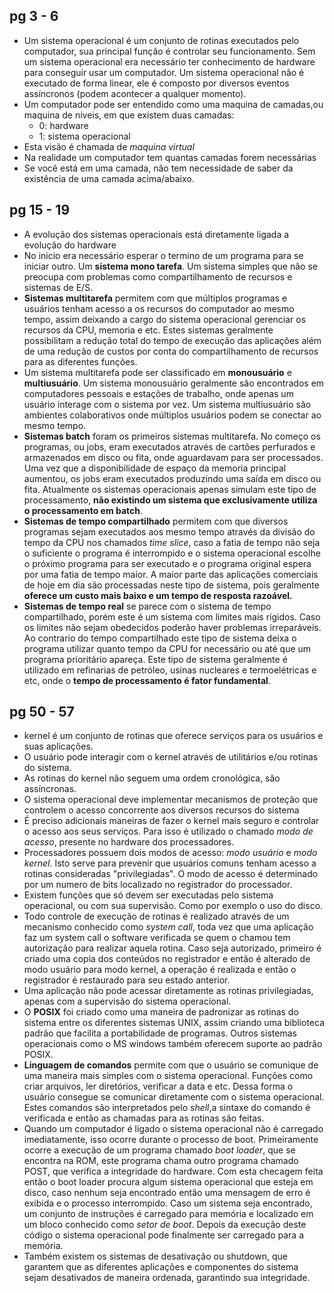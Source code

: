 ## pg 3 - 6 
- Um sistema operacional é um conjunto de rotinas executados pelo computador, sua principal função é controlar seu funcionamento. Sem um sistema operacional era necessário ter conhecimento de hardware para conseguir usar um computador. Um sistema operacional não é executado de forma linear, ele é composto por diversos eventos assíncronos (podem acontecer a qualquer momento).
- Um computador pode ser entendido como uma maquina de camadas,ou maquina de níveis, em que existem duas camadas: 
	- 0: hardware
	- 1: sistema operacional
- Esta visão é chamada de _maquina virtual_
- Na realidade um computador tem quantas camadas forem necessárias
- Se você está em uma camada, não tem necessidade de saber da existência de uma camada acima/abaixo.
## pg 15 - 19
- A evolução dos sistemas operacionais está diretamente  ligada a  evolução do hardware
- No inicio era necessário esperar o termino de um programa para se iniciar outro. Um **sistema mono tarefa**.  Um sistema simples que não se preocupa com problemas como compartilhamento de recursos e sistemas de E/S.
- **Sistemas multitarefa** permitem com que múltiplos programas e usuários tenham acesso a os recursos do computador ao mesmo tempo, assim deixando a cargo do sistema operacional gerenciar os recursos da CPU, memoria e etc. Estes sistemas geralmente possibilitam a redução  total do tempo de execução das aplicações além de uma redução de custos por conta do compartilhamento de recursos para as diferentes funções. 
- Um sistema multitarefa pode ser classificado em **monousuário** e **multiusuário**. Um sistema monousuário geralmente são  encontrados em computadores pessoais e estações de trabalho, onde apenas um usuário interage com o sistema por vez. Um sistema multiusuário são ambientes colaborativos onde múltiplos usuários podem se conectar ao mesmo tempo. 
- **Sistemas batch** foram os primeiros sistemas multitarefa. No começo os programas, ou jobs, eram executados através de cartões perfurados e armazenados em disco ou fita, onde aguardavam para ser processados. Uma vez que a disponibilidade de espaço da memoria principal aumentou, os jobs eram executados produzindo uma saída em disco ou fita. Atualmente os sistemas  operacionais apenas simulam este tipo de processamento, **não existindo um sistema que exclusivamente utiliza o processamento em batch**. 
- **Sistemas de tempo compartilhado** permitem com que diversos programas sejam executados aos mesmo tempo através da divisão do tempo da CPU nos chamados _time slice_, caso a fatia de tempo não seja o suficiente o programa é interrompido e o sistema operacional escolhe o próximo programa para ser executado e o programa original espera por uma fatia de tempo maior. A maior parte das aplicações comerciais de hoje em  dia são processadas neste   tipo de sistema, pois geralmente **oferece um custo mais baixo e um tempo de resposta razoável.** 
- **Sistemas de tempo real** se parece com o sistema de tempo compartilhado, porém este é um sistema com limites mais rígidos. Caso os limites não sejam obedecidos poderão haver problemas irreparáveis. Ao contrario do tempo compartilhado este tipo de sistema deixa o programa utilizar quanto tempo da CPU for necessário ou até que um programa prioritário apareça. Este tipo de sistema geralmente é utilizado em refinarias de petróleo, usinas nucleares e  termoelétricas e etc, onde o **tempo de processamento é fator fundamental**. 
## pg 50 - 57
-  kernel é um conjunto de rotinas que oferece serviços para os usuários e suas aplicações. 
- O usuário pode interagir com o kernel através de utilitários e/ou rotinas do sistema.
- As rotinas do kernel não seguem uma ordem cronológica, são assíncronas. 
- O  sistema operacional deve implementar mecanismos de proteção que controlem o acesso concorrente aos diversos recursos do sistema
- É preciso adicionais maneiras de fazer o kernel mais seguro e controlar o acesso aos seus serviços. Para isso é utilizado o chamado _modo de acesso_, presente no hardware dos processadores. 
- Processadores possuem dois modos de acesso: _modo usuário_ e _modo kernel_. Isto serve para prevenir que usuários comuns tenham acesso a rotinas consideradas "privilegiadas". O modo de acesso é determinado por um numero de bits localizado no registrador do processador. 
- Existem funções que só devem ser executadas pelo sistema operacional, ou com sua supervisão. Como por exemplo o uso do disco. 
- Todo  controle de execução de rotinas é realizado através de um mecanismo conhecido como _system call_, toda vez que uma aplicação faz  um system call o software verificada se quem o chamou tem autorização para realizar  aquela rotina. Caso seja autorizado, primeiro é criado uma copia dos conteúdos no registrador e então é alterado de modo usuário para modo kernel, a operação é realizada e então o registrador é restaurado para seu estado anterior. 
- Uma aplicação não pode acessar diretamente as rotinas privilegiadas, apenas com a supervisão do sistema operacional. 
- O **POSIX** foi criado como uma maneira de padronizar as rotinas do sistema entre os diferentes sistemas UNIX, assim criando uma biblioteca padrão que facilita a portabilidade de programas. Outros sistemas operacionais como o MS windows também oferecem suporte ao padrão POSIX. 
- **Linguagem de comandos** permite com que o usuário se comunique de uma maneira mais simples com o sistema operacional. Funções como criar arquivos, ler diretórios, verificar a data e etc. Dessa forma o usuário consegue se comunicar diretamente com o sistema operacional. Estes comandos são interpretados pelo _shell_,a sintaxe do comando é verificada e então as chamadas para as rotinas são feitas.
- Quando um computador é ligado o sistema operacional não é carregado imediatamente, isso ocorre durante o processo de boot. Primeiramente ocorre a execução de um programa chamado _boot loader_, que se encontra na ROM, este programa chama outro programa chamado POST, que verifica a integridade do hardware. Com esta checagem feita então o boot loader procura algum sistema operacional que esteja em disco, caso nenhum seja encontrado então uma mensagem de erro é exibida e o processo interrompido. Caso um sistema seja encontrado, um conjunto de instruções é carregado para memória e localizado em um bloco conhecido como _setor de boot_. Depois da execução deste código o sistema operacional pode finalmente ser carregado para a memória.  
- Também existem os sistemas de desativação ou shutdown, que garantem que as diferentes aplicações e componentes do sistema sejam desativados de maneira ordenada, garantindo sua integridade. 